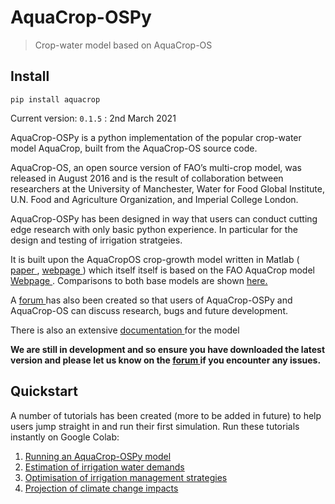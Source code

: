 # AquaCrop-OSPy
> Crop-water model based on AquaCrop-OS


## Install

`pip install aquacrop`

Current version: `0.1.5` : 2nd March 2021

AquaCrop-OSPy is a python implementation of the popular crop-water model AquaCrop, built from the AquaCrop-OS source code.

AquaCrop-OS, an open source version of FAO’s multi-crop model, was released in August 2016 and is the result of collaboration between researchers at the University of Manchester, Water for Food Global Institute, U.N. Food and Agriculture Organization, and Imperial College London.

AquaCrop-OSPy has been designed in way that users can conduct cutting edge research with only basic python experience. In particular for the design and testing of irrigation stratgeies.

It is built upon the AquaCropOS crop-growth model written in Matlab (<a href=https://doi.org/10.1016/j.agwat.2016.11.015> paper </a>,  <a href=https://www.aquacropos.com/> webpage </a>) which itself itself is based on the FAO AquaCrop model <a href=http://www.fao.org/aquacrop/en/>Webpage </a>. Comparisons to both base models are shown <a href=https://thomasdkelly.github.io/aquacrop/comparison.html> here. </a>


A <a href=https://forum.aquacroposforum.com/>forum </a> has also been created so that users of AquaCrop-OSPy and AquaCrop-OS can discuss research, bugs and future development. 

There is also an extensive <a href=https://thomasdkelly.github.io/aquacrop/>documentation </a> for the model

**We are still in development and so ensure you have downloaded the latest version and please let us know on the <a href=https://forum.aquacroposforum.com/>forum </a> if you encounter any issues.**

## Quickstart

A number of tutorials has been created (more to be added in future) to help users jump straight in and run their first simulation. Run these tutorials instantly on Google Colab:


1.   <a href=https://colab.research.google.com/github/thomasdkelly/aquacrop/blob/master/tutorials/AquaCrop_OSPy_Notebook_1.ipynb>Running an AquaCrop-OSPy model</a>
2.   <a href=https://colab.research.google.com/github/thomasdkelly/aquacrop/blob/master/tutorials/AquaCrop_OSPy_Notebook_2.ipynb>Estimation of irrigation water demands</a>
3.   <a href=https://colab.research.google.com/github/thomasdkelly/aquacrop/blob/master/tutorials/AquaCrop_OSPy_Notebook_3.ipynb>Optimisation of irrigation management strategies</a>
4.  <a href=https://colab.research.google.com/github/thomasdkelly/aquacrop/blob/master/tutorials/AquaCrop_OSPy_Notebook_4.ipynb>Projection of climate change impacts</a>

